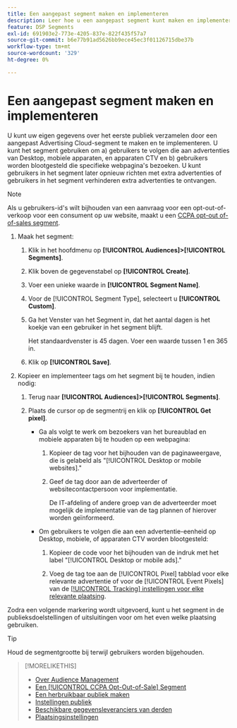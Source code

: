 ```yaml
---
title: Een aangepast segment maken en implementeren
description: Leer hoe u een aangepast segment kunt maken en implementeren om gebruikers te volgen die worden blootgesteld aan advertenties of gebruikers die uw webpagina's bezoeken.
feature: DSP Segments
exl-id: 691903e2-773e-4205-837e-822f435f57a7
source-git-commit: b6e77b91ad5626bb9ece45ec3f01126715dbe37b
workflow-type: tm+mt
source-wordcount: '329'
ht-degree: 0%

---
```


# Een aangepast segment maken en implementeren

U kunt uw eigen gegevens over het eerste publiek verzamelen door een aangepast Advertising Cloud-segment te maken en te implementeren. U kunt het segment gebruiken om a) gebruikers te volgen die aan advertenties van Desktop, mobiele apparaten, en apparaten CTV en b) gebruikers worden blootgesteld die specifieke webpagina&#39;s bezoeken. U kunt gebruikers in het segment later opnieuw richten met extra advertenties of gebruikers in het segment verhinderen extra advertenties te ontvangen.

>[!NOTE]
>
>Als u gebruikers-id&#39;s wilt bijhouden van een aanvraag voor een opt-out-of-verkoop voor een consument op uw website, maakt u een [CCPA opt-out of-of-sales segment](ccpa-opt-out-segment-create.md).

1. Maak het segment:

   1. Klik in het hoofdmenu op **[!UICONTROL Audiences]>[!UICONTROL Segments]**.

   1. Klik boven de gegevenstabel op **[!UICONTROL Create]**.

   1. Voer een unieke waarde in **[!UICONTROL Segment Name]**.

   1. Voor de [!UICONTROL Segment Type], selecteert u **[!UICONTROL Custom]**.

   1. Ga het Venster van het Segment in, dat het aantal dagen is het koekje van een gebruiker in het segment blijft.

      Het standaardvenster is 45 dagen. Voer een waarde tussen 1 en 365 in.

   1. Klik op **[!UICONTROL Save]**.

1. Kopieer en implementeer tags om het segment bij te houden, indien nodig:

   1. Terug naar **[!UICONTROL Audiences]>[!UICONTROL Segments]**.

   2. Plaats de cursor op de segmentrij en klik op **[!UICONTROL Get pixel]**.

      * Ga als volgt te werk om bezoekers van het bureaublad en mobiele apparaten bij te houden op een webpagina:

         1. Kopieer de tag voor het bijhouden van de paginaweergave, die is gelabeld als &quot;[!UICONTROL Desktop or mobile websites].&quot;

         1. Geef de tag door aan de adverteerder of websitecontactpersoon voor implementatie.

            De IT-afdeling of andere groep van de adverteerder moet mogelijk de implementatie van de tag plannen of hierover worden geïnformeerd.
      * Om gebruikers te volgen die aan een advertentie-eenheid op Desktop, mobiele, of apparaten CTV worden blootgesteld:

         1. Kopieer de code voor het bijhouden van de indruk met het label &quot;[!UICONTROL Desktop or mobile ads].&quot;

         1. Voeg de tag toe aan de [!UICONTROL Pixel] tabblad voor elke relevante advertentie of voor de [!UICONTROL Event Pixels] van de [[!UICONTROL Tracking] instellingen voor elke relevante plaatsing](/help/dsp/campaign-management/placements/placement-settings.html#placement-tracking).


Zodra een volgende markering wordt uitgevoerd, kunt u het segment in de publieksdoelstellingen of uitsluitingen voor om het even welke plaatsing gebruiken.

>[!TIP]
>
>Houd de segmentgrootte bij terwijl gebruikers worden bijgehouden.

>[!MORELIKETHIS]
>
>* [Over Audience Management](audience-about.md)
>* [Een [!UICONTROL CCPA Opt-Out-of-Sale] Segment](ccpa-opt-out-segment-create.md)
>* [Een herbruikbaar publiek maken](reusable-audience-create.md)
>* [Instellingen publiek](audience-settings.md)
>* [Beschikbare gegevensleveranciers van derden](third-party-data-providers.md)
>* [Plaatsingsinstellingen](/help/dsp/campaign-management/placements/placement-settings.md)

<!-- I'll add x-ref to ad settings later.-->
